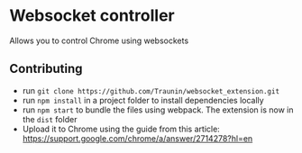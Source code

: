 # Websocket controller
Allows you to control Chrome using websockets

## Contributing
* run `git clone https://github.com/Traunin/websocket_extension.git`
* run `npm install` in a project folder to install dependencies locally
* run `npm start` to bundle the files using webpack. The extension is now in the `dist` folder
* Upload it to Chrome using the guide from this article: https://support.google.com/chrome/a/answer/2714278?hl=en